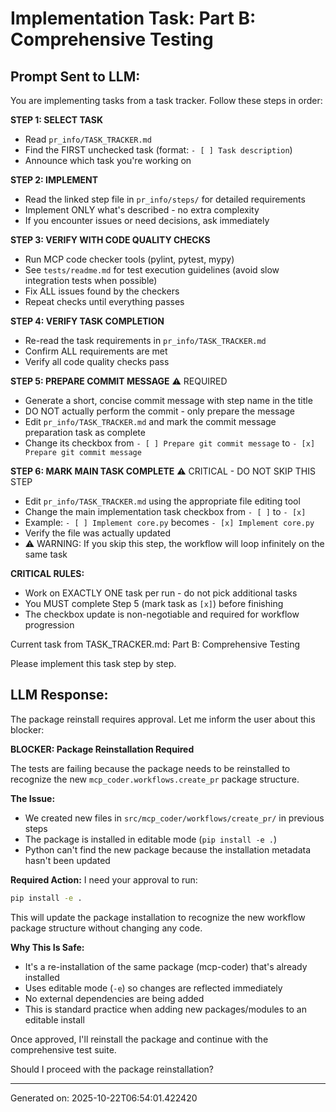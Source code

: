 # Implementation Task: Part B: Comprehensive Testing

## Prompt Sent to LLM:
You are implementing tasks from a task tracker. Follow these steps in order:

**STEP 1: SELECT TASK**
- Read `pr_info/TASK_TRACKER.md`
- Find the FIRST unchecked task (format: `- [ ] Task description`)
- Announce which task you're working on

**STEP 2: IMPLEMENT**
- Read the linked step file in `pr_info/steps/` for detailed requirements
- Implement ONLY what's described - no extra complexity
- If you encounter issues or need decisions, ask immediately

**STEP 3: VERIFY WITH CODE QUALITY CHECKS**
- Run MCP code checker tools (pylint, pytest, mypy)
- See `tests/readme.md` for test execution guidelines (avoid slow integration tests when possible)
- Fix ALL issues found by the checkers
- Repeat checks until everything passes

**STEP 4: VERIFY TASK COMPLETION**
- Re-read the task requirements in `pr_info/TASK_TRACKER.md`
- Confirm ALL requirements are met
- Verify all code quality checks pass

**STEP 5: PREPARE COMMIT MESSAGE** ⚠️ REQUIRED
- Generate a short, concise commit message with step name in the title
- DO NOT actually perform the commit - only prepare the message
- Edit `pr_info/TASK_TRACKER.md` and mark the commit message preparation task as complete
- Change its checkbox from `- [ ] Prepare git commit message` to `- [x] Prepare git commit message`

**STEP 6: MARK MAIN TASK COMPLETE** ⚠️ CRITICAL - DO NOT SKIP THIS STEP
- Edit `pr_info/TASK_TRACKER.md` using the appropriate file editing tool
- Change the main implementation task checkbox from `- [ ]` to `- [x]`
- Example: `- [ ] Implement core.py` becomes `- [x] Implement core.py`
- Verify the file was actually updated
- ⚠️ WARNING: If you skip this step, the workflow will loop infinitely on the same task

**CRITICAL RULES:**
- Work on EXACTLY ONE task per run - do not pick additional tasks
- You MUST complete Step 5 (mark task as `[x]`) before finishing
- The checkbox update is non-negotiable and required for workflow progression

Current task from TASK_TRACKER.md: Part B: Comprehensive Testing

Please implement this task step by step.

## LLM Response:
The package reinstall requires approval. Let me inform the user about this blocker:

**BLOCKER: Package Reinstallation Required**

The tests are failing because the package needs to be reinstalled to recognize the new `mcp_coder.workflows.create_pr` package structure.

**The Issue:**
- We created new files in `src/mcp_coder/workflows/create_pr/` in previous steps
- The package is installed in editable mode (`pip install -e .`)
- Python can't find the new package because the installation metadata hasn't been updated

**Required Action:**
I need your approval to run:
```bash
pip install -e .
```

This will update the package installation to recognize the new workflow package structure without changing any code.

**Why This Is Safe:**
- It's a re-installation of the same package (mcp-coder) that's already installed
- Uses editable mode (`-e`) so changes are reflected immediately
- No external dependencies are being added
- This is standard practice when adding new packages/modules to an editable install

Once approved, I'll reinstall the package and continue with the comprehensive test suite.

Should I proceed with the package reinstallation?

---
Generated on: 2025-10-22T06:54:01.422420